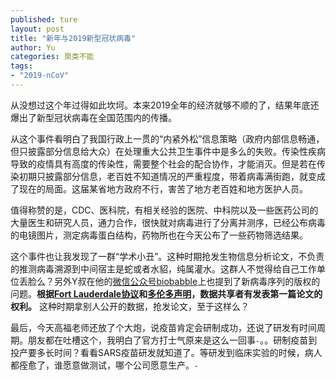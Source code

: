 ```yaml
---
published: ture
layout: post
title: "新年与2019新型冠状病毒"
author: Yu
categories: 聚类不能
tags:
- "2019-nCoV"
---
```


从没想过这个年过得如此坎坷。本来2019全年的经济就够不顺的了，结果年底还爆出了新型冠状病毒在全国范围内的传播。

从这个事件看明白了我国行政上一贯的“内紧外松”信息策略（政府内部信息畅通，但只披露部分信息给大众）在处理重大公共卫生事件中是多么的失败。传染性疾病导致的疫情具有高度的传染性，需要整个社会的配合协作，才能消灭。但是若在传染初期只披露部分信息，老百姓不知道情况的严重程度，带着病毒满街跑，就变成了现在的局面。这届某省地方政府不行，害苦了地方老百姓和地方医护人员。

值得称赞的是，CDC、医科院，有相关经验的医院、中科院以及一些医药公司的大量医生和研究人员，通力合作，很快就对病毒进行了分离并测序，已经公布病毒的电镜图片，测定病毒蛋白结构，药物所也在今天公布了一些药物筛选结果。

这个事件也让我发现了一群<q>学术小丑</q>。这种时期抢发生物信息分析论文，不负责的推测病毒溯源到中间宿主是蛇或者水貂，纯属灌水。这群人不觉得给自己工作单位丢脸么？另外Y叔在他的[微信公众号biobabble](https://mp.weixin.qq.com/s/1ydwtadMAIyjqNxWwgO7wA)上也提到了新病毒序列的版权的问题。**根据[Fort Lauderdale协议](https://en.wikipedia.org/wiki/Fort_Lauderdale_Agreement)和[多伦多声明](https://www.genome.gov/27533540/2009-news-feature-prepublication-data-sharing-the-toronto-statement)，数据共享者有发表第一篇论文的权利。** 这种时期拿别人公开的数据，抢发论文，至于这样么？

最后，今天高福老师还放了个大炮，说疫苗肯定会研制成功，还说了研发有时间周期。朋友都在吐槽这个，我明白了官方打士气原来是这么一回事<code>_-_</code>。。研制疫苗到投产要多长时间？看看SARS疫苗研发就知道了。等研发到临床实验的时候，病人都痊愈了，谁愿意做测试，哪个公司愿意生产。<code>_-_</code>

